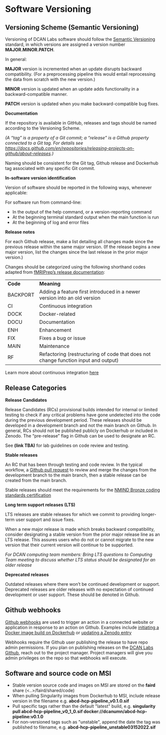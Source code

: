 # Software Versioning

## Versioning Scheme (Semantic Versioning)
Versioning of DCAN Labs software should follow the [Semantic Versioning](https://semver.org/) standard, in which versions are assigned a version number **MAJOR.MINOR.PATCH**.  

In general:

**MAJOR** version is incremented when an update disrupts backward compatibility. (For a preprocessing pipeline this would entail reprocessing the data from scratch with the new version.)

**MINOR** version is updated when an update adds functionality in a backward-compatible manner.

**PATCH** version is updated when you make backward-compatible bug fixes.

**Documentation**

If the repository is available in GitHub, releases and tags should be named according to the Versioning Scheme. 

*(A “tag” is a property of a Git commit; a “release” is a Github property connected to a Git tag. For details see https://docs.github.com/en/repositories/releasing-projects-on-github/about-releases.)* 

Naming should be consistent for the Git tag, Github release and Dockerhub tag associated with any specific Git commit.

**In-software version identification**

Version of software should be reported in the following ways, whenever applicable:

For software run from command-line:
- In the output of the help command, or a version-reporting command
- At the beginning terminal standard output when the main function is run
- At the beginning of log and error files

**Release notes**

For each Github release, make a list detailing all changes made since the previous release within the same major version. (If the release begins a new major version, list the changes since the last release in the prior major version.) 

Changes should be categorized using the following shorthand codes adapted from [fMRIPrep’s release documentation](https://fmriprep.org/en/stable/changes.html):
  
<table>
  <tr>
   <td>
<strong>Code</strong>
   </td>
   <td><strong>Meaning</strong>
   </td>
  </tr>
  <tr>
   <td>BACKPORT  
   </td>
   <td>Adding a feature first introduced in a newer version into an old version
   </td>
  </tr>
  <tr>
   <td>CI
   </td>
   <td>Continuous integration
   </td>
  </tr>
  <tr>
   <td>DOCK
   </td>
   <td>Docker-related
   </td>
  </tr>
  <tr>
   <td>DOCU
   </td>
   <td>Documentation
   </td>
  </tr>
  <tr>
   <td>ENH
   </td>
   <td>Enhancement
   </td>
  </tr>
  <tr>
   <td>FIX
   </td>
   <td>Fixes a bug or issue
   </td>
  </tr>
  <tr>
   <td>MAIN
   </td>
   <td>Maintenance
   </td>
  </tr>
  <tr>
   <td>RF
   </td>
   <td>Refactoring (restructuring of code that does not change function input and output)
   </td>
  </tr>
<table>

Learn more about continuous integration [here](https://resources.github.com/ci-cd/)

## Release Categories

**Release Candidates**

Release Candidates (RCs) provisional builds intended for internal or limited testing to check if any critical problems have gone undetected into the code during the previous development period. These releases should be developed in a development branch and not the main branch on Github. In general, RCs should not be published publicly on Dockerhub or included in Zenodo. The “pre-release” flag in Github can be used to designate an RC. 

See **(link TBA)** for lab guidelines on code review and testing. 

**Stable releases**

An RC that has been through testing and code review. In the typical workflow, a [Github pull request](https://docs.github.com/en/pull-requests/collaborating-with-pull-requests/proposing-changes-to-your-work-with-pull-requests/about-pull-requests) to review and merge the changes from the development branch to the main branch, then a stable release can be created from the main branch.

 Stable releases should meet the requirements for the [NMIND Bronze coding standards certification](https://github.com/nmind/coding-standards-certification/tree/main/checklists)

**Long term support releases (LTS)**

LTS releases are stable releases for which we commit to providing longer-term user support and issue fixes. 

When a new major release is made which breaks backward compatibility, consider designating a stable version from the prior major release line as an LTS release. This assures users who do not or cannot migrate to the new version that their current version will continue to be supported. 

*For DCAN computing team members: Bring LTS questions to Computing Team meeting to discuss whether LTS status should be designated for an older release*

**Deprecated releases**

Outdated releases where there won’t be continued development or support. Deprecated releases are older releases with no expectation of continued development or user support. These should be denoted in Github.
 
## Github webhooks

[Github webhooks](https://docs.github.com/en/developers/webhooks-and-events/webhooks/about-webhooks) are used to trigger an action in a connected website or application in response to an action on Github. Examples include [initiating a Docker image build on Dockerhub](https://docs.docker.com/docker-hub/webhooks/) or [updating a Zenodo entry](https://docs.github.com/en/repositories/archiving-a-github-repository/referencing-and-citing-content/) 
 
Webhooks require the Github user publishing the release to have repo admin permissions. If you plan on publishing releases on the [DCAN Labs Github](https://www.github.com/DCAN-Labs), reach out to the project manager. Project managers will give you admin privileges on the repo so that webhooks will execute.
 
## Software and source code on MSI 

- Stable version source code and images on MSI are stored on the **faird** share (<..>/faird/shared/code)
- When pulling Singularity images from Dockerhub to MSI, include release version in the filename e.g. **abcd-hcp-pipeline_v0.1.0.sif** 
- Pull specific tags rather than the default "latest" build, e.g. **singularity pull abcd-hcp-pipeline_v0_1_0.sif  docker://dcanumn/abcd-hcp-pipeline:v0.1.0**
- For non-versioned tags such as "unstable", append the date the tag was published to filename, e.g. **abcd-hcp-pipeline_unstable03152022.sif**  


